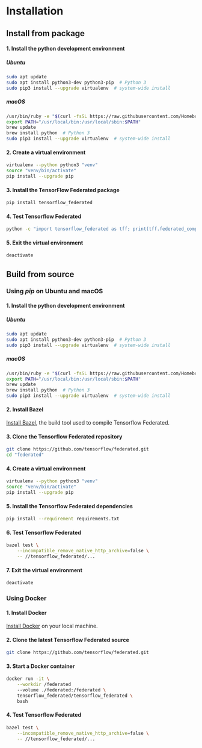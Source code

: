 # Installation

## Install from package

#### 1. Install the python development environment

##### Ubuntu

```bash
sudo apt update
sudo apt install python3-dev python3-pip  # Python 3
sudo pip3 install --upgrade virtualenv  # system-wide install
```

##### macOS

```bash
/usr/bin/ruby -e "$(curl -fsSL https://raw.githubusercontent.com/Homebrew/install/master/install)"
export PATH="/usr/local/bin:/usr/local/sbin:$PATH"
brew update
brew install python  # Python 3
sudo pip3 install --upgrade virtualenv  # system-wide install
```

#### 2. Create a virtual environment

```bash
virtualenv --python python3 "venv"
source "venv/bin/activate"
pip install --upgrade pip
```

#### 3. Install the TensorFlow Federated package

```bash
pip install tensorflow_federated
```

#### 4. Test Tensorflow Federated

```bash
python -c "import tensorflow_federated as tff; print(tff.federated_computation(lambda: tff.tf_computation(lambda: 'Hello World'))())"
```

#### 5. Exit the virtual environment

```bash
deactivate
```

## Build from source

### Using *pip* on Ubuntu and macOS

#### 1. Install the python development environment

##### Ubuntu

```bash
sudo apt update
sudo apt install python3-dev python3-pip  # Python 3
sudo pip3 install --upgrade virtualenv  # system-wide install
```

##### macOS

```bash
/usr/bin/ruby -e "$(curl -fsSL https://raw.githubusercontent.com/Homebrew/install/master/install)"
export PATH="/usr/local/bin:/usr/local/sbin:$PATH"
brew update
brew install python  # Python 3
sudo pip3 install --upgrade virtualenv  # system-wide install
```

#### 2. Install Bazel

[Install Bazel](https://docs.bazel.build/versions/master/install.html), the
build tool used to compile Tensorflow Federated.

#### 3. Clone the Tensorflow Federated repository

```bash
git clone https://github.com/tensorflow/federated.git
cd "federated"
```

#### 4. Create a virtual environment

```bash
virtualenv --python python3 "venv"
source "venv/bin/activate"
pip install --upgrade pip
```

#### 5. Install the Tensorflow Federated dependencies

```bash
pip install --requirement requirements.txt
```

#### 6. Test Tensorflow Federated

```bash
bazel test \
    --incompatible_remove_native_http_archive=false \
    -- //tensorflow_federated/...
```

#### 7. Exit the virtual environment

```bash
deactivate
```

### Using Docker

#### 1. Install Docker

[Install Docker](https://docs.docker.com/install/) on your local machine.

#### 2. Clone the latest Tensorflow Federated source

```bash
git clone https://github.com/tensorflow/federated.git
```

#### 3. Start a Docker container

```bash
docker run -it \
    --workdir /federated
    --volume ./federated:/federated \
    tensorflow_federated/tensorflow_federated \
    bash
```

#### 4. Test Tensorflow Federated

```bash
bazel test \
    --incompatible_remove_native_http_archive=false \
    -- //tensorflow_federated/...
```
